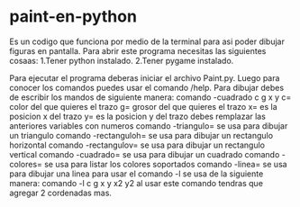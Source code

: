 # paint-en-python
Es un codigo que funciona por medio de la terminal para asi poder dibujar figuras en pantalla.
Para abrir este programa necesitas las siguientes cosaas:
1.Tener python instalado.
2.Tener pygame instalado.

Para ejecutar el programa deberas iniciar el archivo Paint.py. 
Luego para conocer los comandos puedes usar el comando /help.
Para dibujar debes de escribir los mandos de siguiente manera: 
comando -cuadrado c g x y
c= color del que quieres el trazo
g= grosor del que quieres el trazo
x= es la posicion x del trazo
y= es la posicion y del trazo
debes remplazar las anteriores variables con numeros
comando -triangulo= se usa para dibujar un triangulo
comando -rectanguloh= se usa para dibujar un rectangulo horizontal
comando -rectangulov= se usa para dibujar un rectangulo vertical
comando -cuadrado= se usa para dibujar un cuadrado
comando -colores= se usa para listar los colores soportados
comando -linea= se usa para dibujar una linea
para usar el comando -l se usa de la siguiente manera: 
comando -l c g x y x2 y2
al usar este comando tendras que agregar 2 cordenadas mas.
